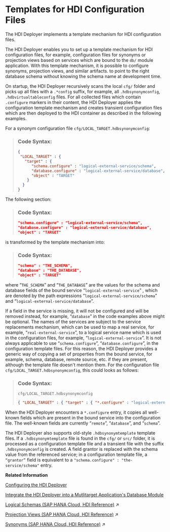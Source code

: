 <!-- loio7ef53fb04ecc49a3ae647c21a0736994 -->

# Templates for HDI Configuration Files

The HDI Deployer implements a template mechanism for HDI configuration files.

The HDI Deployer enables you to set up a template mechanism for HDI configuration files, for example, configuration files for synonyms or projection views based on services which are bound to the `db/` module application. With this template mechanism, it is possible to configure synonyms, projection views, and similar artifacts. to point to the right database schema without knowing the schema name at development time.

On startup, the HDI Deployer recursively scans the local `cfg/` folder and picks up all files with a `.*config` suffix, for example, all `.hdbsynonymconfig`, `.hdbvirtualtableconfig` files. For all collected files which contain `.configure` markers in their content, the HDI Deployer applies the configuration template mechanism and creates transient configuration files which are then deployed to the HDI container as described in the following examples.

For a synonym configuration file `cfg/LOCAL_TARGET.hdbsynonymconfig`:

> ### Code Syntax:  
> ```json
> {
>  "LOCAL_TARGET" : { 
>    "target" : { 
>       "schema.configure" : "logical-external-service/schema", 
>       "database.configure" : "logical-external-service/database", 
>       "object" : "TARGET" 
>     }
>   }
> }
> ```

The following section:

> ### Code Syntax:  
> ```json
> "schema.configure" : "logical-external-service/schema", 
> "database.configure" : "logical-external-service/database", 
> "object" : "TARGET" 
> ```

is transformed by the template mechanism into:

> ### Code Syntax:  
> ```json
> "schema" : "THE_SCHEMA", 
> "database" : "THE_DATABASE", 
> "object" : "TARGET" 
> ```

where “`THE_SCHEMA`” and “`THE_DATABASE`” are the values for the schema and database fields of the bound service “`logical-external-service`” , which are denoted by the path expressions “`logical-external-service/schema`” and “`logical-external-service/database`”.

If a field in the service is missing, it will not be configured and will be removed instead, for example, “`database`” in the code examples above might be optional. The names of the services are subject to the service replacements mechanism, which can be used to map a real service, for example, “`real-external-service`”, to a logical service name which is used in the configuration files, for example, “`logical-external-service`”. It is not always applicable to use “`schema.configure`”, “`database.configure`”, in the configuration template files. For this reason, the HDI Deployer provides a generic way of copying a set of properties from the bound service, for example, schema, database, remote source, etc. if they are present, although the template file doesn't mention them. For the configuration file `cfg/LOCAL_TARGET.hdbsynonymconfig`, this could looks as follows:

> ### Code Syntax:  
> `cfg/LOCAL_TARGET.hdbsynonymconfig`
> 
> ```json
> { "LOCAL_TARGET" : { "target" : { "*.configure" : "logical-external-service", "object" : "TARGET" } } } 
> ```

When the HDI Deployer encounters a `*.configure` entry, it copies all well-known fields which are present in the bound service into the configuration file. The well-known fields are currently “`remote`”, “`database`”, and “`schema`”.

The HDI Deployer also supports old-style `.hdbsynonymtemplate` template files. If a `.hdbsynonymtemplate` file is found in the `cfg/` or `src/` folder, it is processed as a configuration template file and a transient file with the suffix `.hdbsynonymconfig` is created. A field grantor is replaced with the schema value from the referenced service; in a configuration template file, a <code>“grantor”</code> field is equivalent to a `"schema.configure" : "the-service/schema"` entry.

**Related Information**  


[Configuring the HDI Deployer](configuring-the-hdi-deployer-d5bf65e.md "Set up and use the Node.js-based HDI Deployer in Cloud Foundry.")

[Integrate the HDI Deployer into a Mutlitarget Application's Database Module](integrate-the-hdi-deployer-into-a-mutlitarget-application-s-database-modu-0194390.md "Install the HDI Deployer for use by a Multi-Target Application (MTA).")

[Logical Schemas (SAP HANA Cloud, HDI Reference)](https://help.sap.com/viewer/c2cc2e43458d4abda6788049c58143dc/2023_4_QRC/en-US/fa9cda8b540a486dacd12e06f9a60330.html "Transforms a design-time logical-schema definition into run-time database objects that can be used by synonyms and so on.") :arrow_upper_right:

[Projection Views (SAP HANA Cloud, HDI Reference)](https://help.sap.com/viewer/c2cc2e43458d4abda6788049c58143dc/2023_4_QRC/en-US/d8a3392c1287420ca82ac3090cd5049b.html "Transforms a design-time projection-view definition into a database object.") :arrow_upper_right:

[Synonyms (SAP HANA Cloud, HDI Reference)](https://help.sap.com/viewer/c2cc2e43458d4abda6788049c58143dc/2023_4_QRC/en-US/aad1653a9b95422089fec53f48c2899e.html "Transforms a design-time synonym definition into a database synonym object.") :arrow_upper_right:

